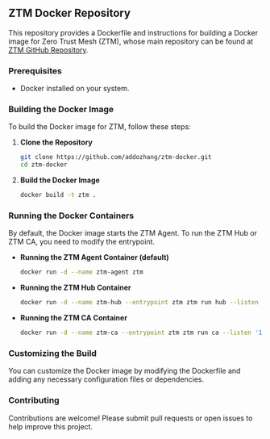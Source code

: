 ## ZTM Docker Repository

This repository provides a Dockerfile and instructions for building a Docker image for Zero Trust Mesh (ZTM), whose main repository can be found at [ZTM GitHub Repository](https://github.com/flomesh-io/ztm).

### Prerequisites

- Docker installed on your system.

### Building the Docker Image

To build the Docker image for ZTM, follow these steps:

1. **Clone the Repository**

   ```sh
   git clone https://github.com/addozhang/ztm-docker.git
   cd ztm-docker
   ```

2. **Build the Docker Image**

   ```sh
   docker build -t ztm .
   ```

### Running the Docker Containers

By default, the Docker image starts the ZTM Agent. To run the ZTM Hub or ZTM CA, you need to modify the entrypoint.

- **Running the ZTM Agent Container (default)**

  ```sh
  docker run -d --name ztm-agent ztm
  ```

- **Running the ZTM Hub Container**

  ```sh
  docker run -d --name ztm-hub --entrypoint ztm ztm run hub --listen '0.0.0.0:8888' --ca 'localhost:9999'
  ```

- **Running the ZTM CA Container**

  ```sh
  docker run -d --name ztm-ca --entrypoint ztm ztm run ca --listen '127.0.0.1:9999' --database '/root/ztm-ca.db'
  ```

### Customizing the Build

You can customize the Docker image by modifying the Dockerfile and adding any necessary configuration files or dependencies.

### Contributing

Contributions are welcome! Please submit pull requests or open issues to help improve this project.
